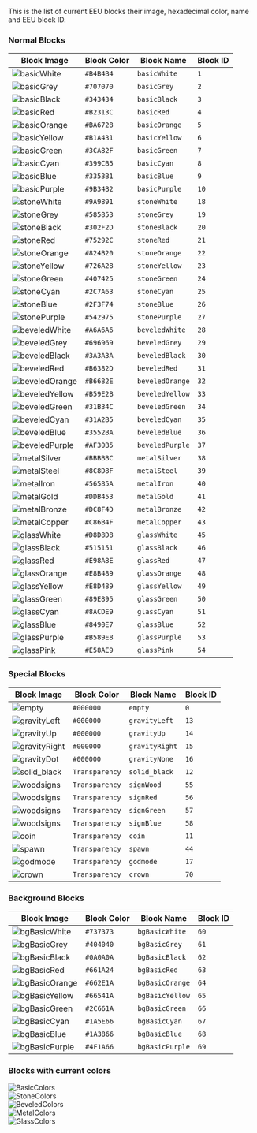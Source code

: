 This is the list of current EEU blocks their image, hexadecimal color, name and EEU block ID.

### <a id="model-blocks">Normal Blocks</a>

| Block Image  | Block Color | Block Name | Block ID
| ----         | -----       | ---------- | ----------
| ![basicWhite](https://github.com/capasha/EEUProtocol/blob/master/images/blocks/basicWhite.png)  | `#B4B4B4`   | `basicWhite` | `1` 
| ![basicGrey](https://github.com/capasha/EEUProtocol/blob/master/images/blocks/basicGrey.png)  | `#707070`   | `basicGrey` | `2` 
| ![basicBlack](https://github.com/capasha/EEUProtocol/blob/master/images/blocks/basicBlack.png)  | `#343434`   | `basicBlack` | `3` 
| ![basicRed](https://github.com/capasha/EEUProtocol/blob/master/images/blocks/basicRed.png)  | `#B2313C`   | `basicRed` | `4` 
| ![basicOrange](https://github.com/capasha/EEUProtocol/blob/master/images/blocks/basicOrange.png)  | `#BA6728`   | `basicOrange` | `5` 
| ![basicYellow](https://github.com/capasha/EEUProtocol/blob/master/images/blocks/basicYellow.png)  | `#B1A431`   | `basicYellow` | `6` 
| ![basicGreen](https://github.com/capasha/EEUProtocol/blob/master/images/blocks/basicGreen.png)  | `#3CA82F`   | `basicGreen` | `7` 
| ![basicCyan](https://github.com/capasha/EEUProtocol/blob/master/images/blocks/basicCyan.png)  | `#399CB5`   | `basicCyan` | `8` 
| ![basicBlue](https://github.com/capasha/EEUProtocol/blob/master/images/blocks/basicBlue.png)  | `#3353B1`   | `basicBlue` | `9` 
| ![basicPurple](https://github.com/capasha/EEUProtocol/blob/master/images/blocks/basicPurple.png)  | `#9B34B2`   | `basicPurple` | `10` 
| ![stoneWhite](https://github.com/capasha/EEUProtocol/blob/master/images/blocks/stoneWhite.png)  | `#9A9891`   | `stoneWhite` | `18` 
| ![stoneGrey](https://github.com/capasha/EEUProtocol/blob/master/images/blocks/stoneGrey.png)  | `#585853`   | `stoneGrey` | `19` 
| ![stoneBlack](https://github.com/capasha/EEUProtocol/blob/master/images/blocks/stoneBlack.png)  | `#302F2D`   | `stoneBlack` | `20` 
| ![stoneRed](https://github.com/capasha/EEUProtocol/blob/master/images/blocks/stoneRed.png)  | `#75292C`   | `stoneRed` | `21` 
| ![stoneOrange](https://github.com/capasha/EEUProtocol/blob/master/images/blocks/stoneOrange.png)  | `#824B20`   | `stoneOrange` | `22` 
| ![stoneYellow](https://github.com/capasha/EEUProtocol/blob/master/images/blocks/stoneYellow.png)  | `#726A28`   | `stoneYellow` | `23` 
| ![stoneGreen](https://github.com/capasha/EEUProtocol/blob/master/images/blocks/stoneGreen.png)  | `#407425`   | `stoneGreen` | `24` 
| ![stoneCyan](https://github.com/capasha/EEUProtocol/blob/master/images/blocks/stoneCyan.png)  | `#2C7A63`   | `stoneCyan` | `25` 
| ![stoneBlue](https://github.com/capasha/EEUProtocol/blob/master/images/blocks/stoneBlue.png)  | `#2F3F74`   | `stoneBlue` | `26` 
| ![stonePurple](https://github.com/capasha/EEUProtocol/blob/master/images/blocks/stonePurple.png)  | `#542975`   | `stonePurple` | `27` 
| ![beveledWhite](https://github.com/capasha/EEUProtocol/blob/master/images/blocks/beveledWhite.png)  | `#A6A6A6`   | `beveledWhite` | `28` 
| ![beveledGrey](https://github.com/capasha/EEUProtocol/blob/master/images/blocks/beveledGrey.png)  | `#696969`   | `beveledGrey` | `29` 
| ![beveledBlack](https://github.com/capasha/EEUProtocol/blob/master/images/blocks/beveledBlack.png)  | `#3A3A3A`   | `beveledBlack` | `30` 
| ![beveledRed](https://github.com/capasha/EEUProtocol/blob/master/images/blocks/beveledRed.png)  | `#B6382D`   | `beveledRed` | `31` 
| ![beveledOrange](https://github.com/capasha/EEUProtocol/blob/master/images/blocks/beveledOrange.png)  | `#B6682E`   | `beveledOrange` | `32` 
| ![beveledYellow](https://github.com/capasha/EEUProtocol/blob/master/images/blocks/beveledYellow.png)  | `#B59E2B`   | `beveledYellow` | `33` 
| ![beveledGreen](https://github.com/capasha/EEUProtocol/blob/master/images/blocks/beveledGreen.png)  | `#31B34C`   | `beveledGreen` | `34` 
| ![beveledCyan](https://github.com/capasha/EEUProtocol/blob/master/images/blocks/beveledCyan.png)  | `#31A2B5`   | `beveledCyan` | `35` 
| ![beveledBlue](https://github.com/capasha/EEUProtocol/blob/master/images/blocks/beveledBlue.png)  | `#3552BA`   | `beveledBlue` | `36` 
| ![beveledPurple](https://github.com/capasha/EEUProtocol/blob/master/images/blocks/beveledPurple.png)  | `#AF30B5`   | `beveledPurple` | `37` 
| ![metalSilver](https://github.com/capasha/EEUProtocol/blob/master/images/blocks/metalSilver.png)  | `#BBBBBC`   | `metalSilver` | `38` 
| ![metalSteel](https://github.com/capasha/EEUProtocol/blob/master/images/blocks/metalSteel.png)  | `#8C8D8F`   | `metalSteel` | `39` 
| ![metalIron](https://github.com/capasha/EEUProtocol/blob/master/images/blocks/metalIron.png)  | `#56585A`   | `metalIron` | `40` 
| ![metalGold](https://github.com/capasha/EEUProtocol/blob/master/images/blocks/metalGold.png)  | `#DDB453`   | `metalGold` | `41` 
| ![metalBronze](https://github.com/capasha/EEUProtocol/blob/master/images/blocks/metalBronze.png)  | `#DC8F4D`   | `metalBronze` | `42` 
| ![metalCopper](https://github.com/capasha/EEUProtocol/blob/master/images/blocks/metalCopper.png)  | `#C86B4F`   | `metalCopper` | `43` 
| ![glassWhite](https://github.com/capasha/EEUProtocol/blob/master/images/blocks/glassWhite.png)  | `#D8D8D8`   | `glassWhite` | `45` 
| ![glassBlack](https://github.com/capasha/EEUProtocol/blob/master/images/blocks/glassBlack.png)  | `#515151`   | `glassBlack` | `46` 
| ![glassRed](https://github.com/capasha/EEUProtocol/blob/master/images/blocks/glassRed.png)  | `#E98A8E`   | `glassRed` | `47` 
| ![glassOrange](https://github.com/capasha/EEUProtocol/blob/master/images/blocks/glassOrange.png)  | `#E8B489`   | `glassOrange` | `48` 
| ![glassYellow](https://github.com/capasha/EEUProtocol/blob/master/images/blocks/glassYellow.png)  | `#E8D489`   | `glassYellow` | `49` 
| ![glassGreen](https://github.com/capasha/EEUProtocol/blob/master/images/blocks/glassGreen.png)  | `#89E895`   | `glassGreen` | `50` 
| ![glassCyan](https://github.com/capasha/EEUProtocol/blob/master/images/blocks/glassCyan.png)  | `#8ACDE9`   | `glassCyan` | `51` 
| ![glassBlue](https://github.com/capasha/EEUProtocol/blob/master/images/blocks/glassBlue.png)  | `#8490E7`   | `glassBlue` | `52` 
| ![glassPurple](https://github.com/capasha/EEUProtocol/blob/master/images/blocks/glassPurple.png)  | `#B589E8`   | `glassPurple` | `53` 
| ![glassPink](https://github.com/capasha/EEUProtocol/blob/master/images/blocks/glassPink.png)  | `#E58AE9`   | `glassPink` | `54` 


### <a id="model-blocks">Special Blocks</a>

| Block Image  | Block Color | Block Name | Block ID
| ----         | -----       | ---------- | ----------
| ![empty](https://github.com/capasha/EEUProtocol/blob/master/images/blocks/empty.png)  | `#000000`   | `empty` | `0`  
| ![gravityLeft](https://github.com/capasha/EEUProtocol/blob/master/images/blocks/gravityLeft.png)  | `#000000`   | `gravityLeft` | `13`   
| ![gravityUp](https://github.com/capasha/EEUProtocol/blob/master/images/blocks/gravityUp.png)  | `#000000`   | `gravityUp` | `14` 
| ![gravityRight](https://github.com/capasha/EEUProtocol/blob/master/images/blocks/gravityRight.png)  | `#000000`   | `gravityRight` | `15` 
| ![gravityDot](https://github.com/capasha/EEUProtocol/blob/master/images/blocks/gravityDot.png)  | `#000000`   | `gravityNone` | `16` 
| ![solid_black](https://github.com/capasha/EEUProtocol/blob/master/images/blocks/solid_black.png)  | `Transparency`   | `solid_black` | `12` 
| ![woodsigns](https://github.com/capasha/EEUProtocol/blob/master/images/blocks/woodsign.png)  | `Transparency`   | `signWood` | `55` 
| ![woodsigns](https://github.com/capasha/EEUProtocol/blob/master/images/blocks/redsign.png)  | `Transparency`   | `signRed` | `56` 
| ![woodsigns](https://github.com/capasha/EEUProtocol/blob/master/images/blocks/greensign.png)  | `Transparency`   | `signGreen` | `57` 
| ![woodsigns](https://github.com/capasha/EEUProtocol/blob/master/images/blocks/bluesign.png)  | `Transparency`   | `signBlue` | `58` 
| ![coin](https://github.com/capasha/EEUProtocol/blob/master/images/blocks/yellowCoin.png)  | `Transparency`   | `coin` | `11` 
| ![spawn](https://github.com/capasha/EEUProtocol/blob/master/images/blocks/spawnpoint.png)  | `Transparency`   | `spawn` | `44` 
| ![godmode](https://github.com/capasha/EEUProtocol/blob/master/images/blocks/godmode.png)  | `Transparency`   | `godmode` | `17` 
| ![crown](https://github.com/capasha/EEUProtocol/blob/master/images/blocks/crown.png)  | `Transparency`   | `crown` | `70` 

### <a id="model-blocks">Background Blocks</a>

| Block Image  | Block Color | Block Name | Block ID
| ----         | -----       | ---------- | ----------
| ![bgBasicWhite](https://github.com/capasha/EEUProtocol/blob/master/images/blocks/bgBasicWhite.png)  | `#737373`   | `bgBasicWhite` | `60` 
| ![bgBasicGrey](https://github.com/capasha/EEUProtocol/blob/master/images/blocks/bgBasicGrey.png)  | `#404040`   | `bgBasicGrey` | `61` 
| ![bgBasicBlack](https://github.com/capasha/EEUProtocol/blob/master/images/blocks/bgBasicBlack.png)  | `#0A0A0A`   | `bgBasicBlack` | `62` 
| ![bgBasicRed](https://github.com/capasha/EEUProtocol/blob/master/images/blocks/bgBasicRed.png)  | `#661A24`   | `bgBasicRed` | `63` 
| ![bgBasicOrange](https://github.com/capasha/EEUProtocol/blob/master/images/blocks/bgBasicOrange.png)  | `#662E1A`   | `bgBasicOrange` | `64` 
| ![bgBasicYellow](https://github.com/capasha/EEUProtocol/blob/master/images/blocks/bgBasicYellow.png)  | `#66541A`   | `bgBasicYellow` | `65` 
| ![bgBasicGreen](https://github.com/capasha/EEUProtocol/blob/master/images/blocks/bgBasicGreen.png)  | `#2C661A`   | `bgBasicGreen` | `66` 
| ![bgBasicCyan](https://github.com/capasha/EEUProtocol/blob/master/images/blocks/bgBasicCyan.png)  | `#1A5E66`   | `bgBasicCyan` | `67` 
| ![bgBasicBlue](https://github.com/capasha/EEUProtocol/blob/master/images/blocks/bgBasicBlue.png)  | `#1A3866`   | `bgBasicBlue` | `68` 
| ![bgBasicPurple](https://github.com/capasha/EEUProtocol/blob/master/images/blocks/bgBasicPurple.png)  | `#4F1A66`   | `bgBasicPurple` | `69`

### Blocks with current colors  

![BasicColors](https://github.com/capasha/EEUProtocol/blob/master/images/blocks/basicColors.png)  
![StoneColors](https://github.com/capasha/EEUProtocol/blob/master/images/blocks/stoneColors.png)  
![BeveledColors](https://github.com/capasha/EEUProtocol/blob/master/images/blocks/beveledColors.png)  
![MetalColors](https://github.com/capasha/EEUProtocol/blob/master/images/blocks/metalColors.png)  
![GlassColors](https://github.com/capasha/EEUProtocol/blob/master/images/blocks/glassColors.png)  